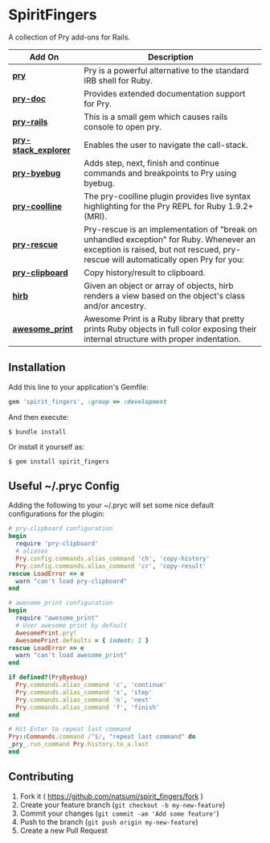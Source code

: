 # SpiritFingers

A collection of Pry add-ons for Rails.

| Add On  | Description
----------| -----------
[**pry**](https://github.com/pry/pry) | Pry is a powerful alternative to the standard IRB shell for Ruby.
[**pry-doc**](https://github.com/pry/pry-doc) | Provides extended documentation support for Pry.
[**pry-rails**](https://github.com/rweng/pry-rails) | This is a small gem which causes rails console to open pry.
[**pry-stack_explorer**](https://github.com/pry/pry-stack_explorer) | Enables the user to navigate the call-stack.
[**pry-byebug**](https://github.com/deivid-rodriguez/pry-byebug) | Adds step, next, finish and continue commands and breakpoints to Pry using byebug.
[**pry-coolline**](https://github.com/pry/pry-coolline) | The pry-coolline plugin provides live syntax highlighting for the Pry REPL for Ruby 1.9.2+ (MRI).
[**pry-rescue**](https://github.com/ConradIrwin/pry-rescue) | Pry-rescue is an implementation of "break on unhandled exception" for Ruby. Whenever an exception is raised, but not rescued, pry-rescue will automatically open Pry for you:
[**pry-clipboard**](https://github.com/hotchpotch/pry-clipboard) | Copy history/result to clipboard.
[**hirb**](https://github.com/cldwalker/hirb) | Given an object or array of objects, hirb renders a view based on the object's class and/or ancestry.
[**awesome_print**](https://github.com/michaeldv/awesome_print) | Awesome Print is a Ruby library that pretty prints Ruby objects in full color exposing their internal structure with proper indentation.

## Installation

Add this line to your application's Gemfile:

```ruby
gem 'spirit_fingers', :group => :development
```

And then execute:

    $ bundle install

Or install it yourself as:

    $ gem install spirit_fingers

## Useful ~/.pryc Config
Adding the following to your ~/.pryc will set some nice default configurations for the plugin:

```ruby
# pry-clipboard configuration
begin
  require 'pry-clipboard'
  # aliases
  Pry.config.commands.alias_command 'ch', 'copy-history'
  Pry.config.commands.alias_command 'cr', 'copy-result'
rescue LoadError => e
  warn "can't load pry-clipboard"
end

# awesome_print configuration
begin
  require "awesome_print"
  # User awesome print by default
  AwesomePrint.pry!
  AwesomePrint.defaults = { indent: 2 }
rescue LoadError => e
  warn "can't load awesome_print"
end

if defined?(PryByebug)
  Pry.commands.alias_command 'c', 'continue'
  Pry.commands.alias_command 's', 'step'
  Pry.commands.alias_command 'n', 'next'
  Pry.commands.alias_command 'f', 'finish'
end

# Hit Enter to repeat last command
Pry::Commands.command /^$/, "repeat last command" do
_pry_.run_command Pry.history.to_a.last
end

```

## Contributing

1. Fork it ( https://github.com/natsumi/spirit_fingers/fork )
2. Create your feature branch (`git checkout -b my-new-feature`)
3. Commit your changes (`git commit -am 'Add some feature'`)
4. Push to the branch (`git push origin my-new-feature`)
5. Create a new Pull Request

